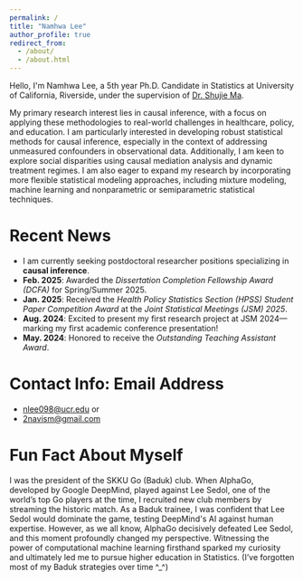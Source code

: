 ```yaml
---
permalink: /
title: "Namhwa Lee"
author_profile: true
redirect_from: 
  - /about/
  - /about.html
---
```


Hello, I'm Namhwa Lee, a 5th year Ph.D. Candidate in Statistics at University of California, Riverside, under the supervision of [Dr. Shujie Ma](https://sites.google.com/view/shujiema).

My primary research interest lies in causal inference, with a focus on applying these methodologies to real-world challenges in healthcare, policy, and education. I am particularly interested in developing robust statistical methods for causal inference, especially in the context of addressing unmeasured confounders in observational data. Additionally, I am keen to explore social disparities using causal mediation analysis and dynamic treatment regimes. I am also eager to expand my research by incorporating more flexible statistical modeling approaches, including mixture modeling, machine learning and nonparametric or semiparametric statistical techniques.



Recent News
======

- I am currently seeking postdoctoral researcher positions specializing in **causal inference**.
- **Feb. 2025**: Awarded the *Dissertation Completion Fellowship Award (DCFA)* for Spring/Summer 2025.
- **Jan. 2025**: Received the *Health Policy Statistics Section (HPSS) Student Paper Competition Award* at the *Joint Statistical Meetings (JSM) 2025*.
- **Aug. 2024**: Excited to present my first research project at JSM 2024—marking my first academic conference presentation!
- **May. 2024**: Honored to receive the *Outstanding Teaching Assistant Award*.

Contact Info: Email Address
======

- nlee098@ucr.edu
or 
- 2navism@gmail.com


Fun Fact About Myself
======

I was the president of the SKKU Go (Baduk) club. When AlphaGo, developed by Google DeepMind, played against Lee Sedol, one of the world’s top Go players at the time, I recruited new club members by streaming the historic match. As a Baduk trainee, I was confident that Lee Sedol would dominate the game, testing DeepMind's AI against human expertise. However, as we all know, AlphaGo decisively defeated Lee Sedol, and this moment profoundly changed my perspective. Witnessing the power of computational machine learning firsthand sparked my curiosity and ultimately led me to pursue higher education in Statistics. (I’ve forgotten most of my Baduk strategies over time ^_^)
